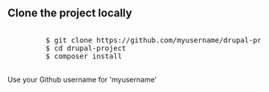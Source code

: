 <h2>Clone the project locally</h2>
          <pre class="hljs"><div>
         $ git clone https://github.com/myusername/drupal-project.git
         $ cd drupal-project
         $ composer install
          </div></pre>
          <p>Use your Github username for 'myusername'</p>
        